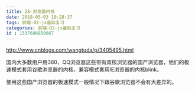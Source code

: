 ```yaml
---
title: 28-浏览器内核
date: 2018-05-03 10:28:37
tags: 前端-02-js基础复习
categories: 前端-02-js基础复习
id : 1537686850667
---
```

http://www.cnblogs.com/wangtuda/p/3405495.html

国内大多数用户用360，QQ浏览器这些带有双核浏览器的国产浏览器，他们的极速模式套用谷歌浏览器的内核，兼容模式套用IE浏览器的内核blink。

使用这些国产浏览器的极速模式一般情况下跟谷歌浏览器不会有大差异的。